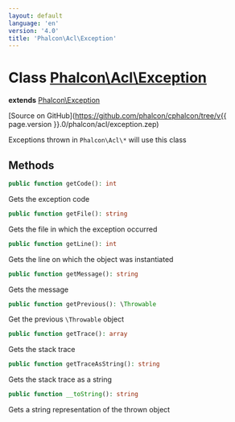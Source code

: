 ```yaml
---
layout: default
language: 'en'
version: '4.0'
title: 'Phalcon\Acl\Exception'
---
```


# Class [Phalcon\Acl\Exception](Phalcon_Acl_Exception)

**extends** [Phalcon\Exception](Phalcon_Exception)

[Source on GitHub](https://github.com/phalcon/cphalcon/tree/v{{ page.version }}.0/phalcon/acl/exception.zep)

Exceptions thrown in `Phalcon\Acl\*` will use this class

## Methods

```php
public function getCode(): int
```

Gets the exception code

```php
public function getFile(): string
```

Gets the file in which the exception occurred

```php
public function getLine(): int
```

Gets the line on which the object was instantiated

```php
public function getMessage(): string
```

Gets the message

```php
public function getPrevious(): \Throwable
```

Get the previous `\Throwable` object

```php
public function getTrace(): array
```

Gets the stack trace

```php
public function getTraceAsString(): string
```

Gets the stack trace as a string

```php
public function __toString(): string
```

Gets a string representation of the thrown object